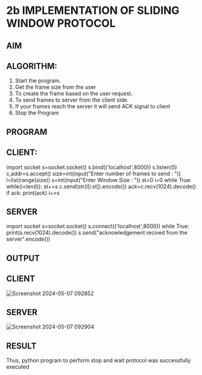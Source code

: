 # 2b IMPLEMENTATION OF SLIDING WINDOW PROTOCOL
## AIM
## ALGORITHM:
1. Start the program.
2. Get the frame size from the user
3. To create the frame based on the user request.
4. To send frames to server from the client side.
5. If your frames reach the server it will send ACK signal to client
6. Stop the Program
## PROGRAM
## CLIENT:

import socket
s=socket.socket()
s.bind(('localhost',8000))
s.listen(5)
c,addr=s.accept()
size=int(input("Enter number of frames to send : "))
l=list(range(size))
s=int(input("Enter Window Size : "))
st=0
i=0
while True:
 while(i<len(l)):
 st+=s
 c.send(str(l[i:st]).encode())
 ack=c.recv(1024).decode()
 if ack:
 print(ack)
 i+=s

## SERVER

import socket
s=socket.socket()
s.connect(('localhost',8000))
while True: 
 print(s.recv(1024).decode())
 s.send("acknowledgement recived from the server".encode())

## OUTPUT
## CLIENT

![Screenshot 2024-05-07 092852](https://github.com/PreethiS647/2b_SLIDING_WINDOW_PROTOCOL/assets/147313372/4907cd99-b042-40d6-96bf-6a563fd81219)

## SERVER

![Screenshot 2024-05-07 092904](https://github.com/PreethiS647/2b_SLIDING_WINDOW_PROTOCOL/assets/147313372/7597af64-8cec-4101-abb3-3740bcbc362e)

## RESULT
Thus, python program to perform stop and wait protocol was successfully executed
